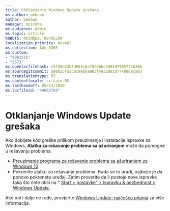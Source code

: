 ```yaml
---
title: Otklanjanje Windows Update grešaka
ms.author: pebaum
author: pebaum
manager: mnirkhe
ms.audience: Admin
ms.topic: article
ROBOTS: NOINDEX, NOFOLLOW
localization_priority: Normal
ms.collection: Adm_O365
ms.custom:
- "9001515"
- "3573"
ms.openlocfilehash: c5f50b22b4d665c6af0d0bbcb901d79657f2b306
ms.sourcegitcommit: a98b25fa3cac9ebba983f4932881d774880aca93
ms.translationtype: MT
ms.contentlocale: sr-Latn-RS
ms.lasthandoff: 05/13/2020
ms.locfileid: "44063703"
---
```

# <a name="fix-windows-update-errors"></a>Otklanjanje Windows Update grešaka

Ako dobijete kôd greške prilikom preuzimanja i instalacije ispravke za Windows, **Alatka za rešavanje problema sa ažuriranjem** može da pomogne u rešavanju problema.

- [Preuzimanje programa za rešavanje problema sa ažuriranjem za Windows 10](https://support.microsoft.com/help/4027322/windows-update-troubleshooter)
- Pokrenite alatku za rešavanje problema. Kada se to uradi, najbolje je da ponovo pokrenete uređaj. Zatim proverite da li postoje nove ispravke tako što ćete otići na " [Start > postavke" > ispravku & bezbednost > Windows Update](ms-settings:windowsupdate).

Ako oni i dalje ne rade, provjerite [Windows Update: najčešća pitanja](https://support.microsoft.com/help/12373/windows-update-faq) za više informacija.
